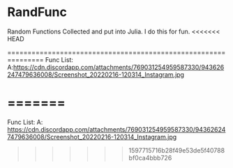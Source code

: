 # RandFunc
Random Functions Collected and put into Julia. I do this for fun.
<<<<<<< HEAD

===============================================================
Func List:
A:https://cdn.discordapp.com/attachments/769031254959587330/943626247479636008/Screenshot_20220216-120314_Instagram.jpg


=======
================================================================
Func List:
A: https://cdn.discordapp.com/attachments/769031254959587330/943626247479636008/Screenshot_20220216-120314_Instagram.jpg
>>>>>>> 1597715716b28f49e53de5f40788bf0ca4bbb726
